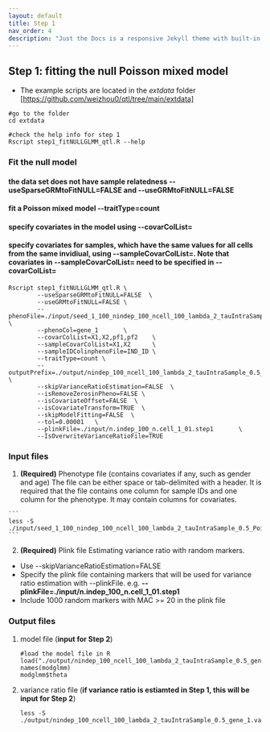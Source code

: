 ```yaml
---
layout: default
title: Step 1
nav_order: 4
description: "Just the Docs is a responsive Jekyll theme with built-in search that is easily customizable and hosted on GitHub Pages."
---
```



## Step 1: fitting the null Poisson mixed model


* The example scripts are located in the *extdata* folder [https://github.com/weizhou0/qtl/tree/main/extdata]

```
#go to the folder
cd extdata
```

```
#check the help info for step 1
Rscript step1_fitNULLGLMM_qtl.R --help
```

### Fit the null model 

#### the data set does not have sample relatedness **--useSparseGRMtoFitNULL=FALSE** and **--useGRMtoFitNULL=FALSE** 
#### fit a Poisson mixed model **--traitType=count**
#### specify covariates in the model using **--covarColList=**
#### specify covariates for samples, which have the same values for all cells from the same invidiual, using **--sampleCovarColList=**. Note that covariates in **--sampleCovarColList=** need to be specified in **--covarColList=** 

```
Rscript step1_fitNULLGLMM_qtl.R \
        --useSparseGRMtoFitNULL=FALSE  \
        --useGRMtoFitNULL=FALSE \
        --phenoFile=./input/seed_1_100_nindep_100_ncell_100_lambda_2_tauIntraSample_0.5_Poisson.txt	\
        --phenoCol=gene_1       \
        --covarColList=X1,X2,pf1,pf2    \
        --sampleCovarColList=X1,X2      \
        --sampleIDColinphenoFile=IND_ID \
        --traitType=count \
        --outputPrefix=./output/nindep_100_ncell_100_lambda_2_tauIntraSample_0.5_gene_1 \
        --skipVarianceRatioEstimation=FALSE  \
        --isRemoveZerosinPheno=FALSE \
        --isCovariateOffset=FALSE  \
        --isCovariateTransform=TRUE  \
        --skipModelFitting=FALSE  \
        --tol=0.00001   \
        --plinkFile=./input/n.indep_100_n.cell_1_01.step1       \
        --IsOverwriteVarianceRatioFile=TRUE
```

### Input files
1. **(Required)** Phenotype file (contains covariates if any, such as gender and age)
The file can be either space or tab-delimited with a header. It is required that the file contains one column for sample IDs and one column for the phenotype. It may contain columns for covariates. <br/>

<!---
<img src="{{site.baseurl | prepend: site.url}}/assets/img/pheno_head.png" width="300">
--->


    ```
    less -S ./input/seed_1_100_nindep_100_ncell_100_lambda_2_tauIntraSample_0.5_Poisson.txt
    ```

2. **(Required)** Plink file 
Estimating variance ratio with random markers. 
* Use --skipVarianceRatioEstimation=FALSE
* Specify the plink file containing markers that will be used for variance ratio estimation with --plinkFile. e.g. **--plinkFile=./input/n.indep_100_n.cell_1_01.step1**
* Include 1000 random markers with MAC >= 20 in the plink file




### Output files

1. model file (**input for Step 2**)


    ```
    #load the model file in R
    load("./output/nindep_100_ncell_100_lambda_2_tauIntraSample_0.5_gene_1.rda")
    names(modglmm)
    modglmm$theta

    ```
<!---
<img src="{{site.baseurl | prepend: site.url}}/assets/img/SAIGE-step1-output.png" width="500">
--->


2. variance ratio file (**if variance ratio is estiamted in Step 1, this will be input for Step 2**)

    ```
    less -S ./output/nindep_100_ncell_100_lambda_2_tauIntraSample_0.5_gene_1.varianceRatio.txt
    ```
